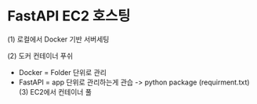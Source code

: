 # FastAPI EC2 호스팅

(1) 로컬에서 Docker 기반 서버세팅

(2) 도커 컨테이너 푸쉬
- Docker = Folder 단위로 관리
- FastAPI = app 단위로 관리하는게 관습 -> python package (requirment.txt)
(3) EC2에서 컨테이너 풀